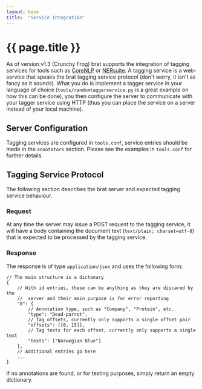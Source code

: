 ```yaml
---
layout: base
title:  "Service Integration"
---
```


# {{ page.title }} #

As of version v1.3 (Crunchy Frog) brat supports the integration of tagging
services for tools such as [CoreNLP][corenlp] or [NERsuite][nersuite].
A tagging service is a web-service that speaks the brat tagging service
protocol (don't worry, it isn't as fancy as it sounds).
What you do is implement a tagger service in your language of choice
(`tools/randomtaggerservice.py` is a great example on how this can be done),
you then configure the server to communicate with your tagger service using
HTTP (thus you can place the service on a server instead of your local machine).

[corenlp]: http://nlp.stanford.edu/software/corenlp.shtml
[nersuite]: http://nersuite.nlplab.org/

## Server Configuration ##

Tagging services are configured in `tools.conf`, service entries should be
made in the `annotators` section.
Please see the examples in `tools.conf` for further details.

## Tagging Service Protocol ##

The following section describes the brat server and expected tagging service
behaviour.

### Request ###

At any time the server may issue a POST request to the tagging service, it
will have a body containing the document text (`text/plain; charset=utf-8`)
that is expected to be processed by the tagging service.

### Response ###

The response is of type `application/json` and uses the following form:


    // The main structure is a dictonary
    {
        // With id entries, these can be anything as they are discared by the
        //  server and their main purpose is for error reporting
        "0": {
            // Annotation type, such as "Company", "Protein", etc.
            "type": "Dead-parrot",
            // Tag offsets, currently only supports a single offset pair
            "offsets": [[0, 15]],
            // Tag texts for each offset, currently only supports a single text
            "texts": ["Norwegian Blue"]
        },
        // Additional entries go here
        ...
    }

If no annotations are found, or for testing purposes, simply return an empty
dictionary.
